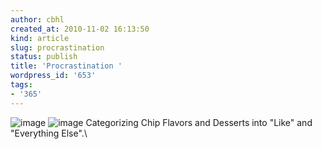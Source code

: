 ```yaml
---
author: cbhl
created_at: 2010-11-02 16:13:50
kind: article
slug: procrastination
status: publish
title: 'Procrastination '
wordpress_id: '653'
tags:
- '365'
---
```


![image](http://blog.azuresky.ca/blog/wp-content/uploads/2010/11/wpid-IMG_20101102_154010.jpg)
![image](http://blog.azuresky.ca/blog/wp-content/uploads/2010/11/wpid-wp-1288727517610.jpg)
Categorizing Chip Flavors and Desserts into "Like" and "Everything
Else".\

